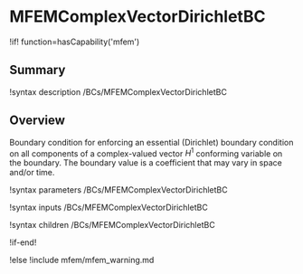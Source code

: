 # MFEMComplexVectorDirichletBC

!if! function=hasCapability('mfem')

## Summary

!syntax description /BCs/MFEMComplexVectorDirichletBC

## Overview

Boundary condition for enforcing an essential (Dirichlet) boundary condition on all components of a
complex-valued vector $H^1$ conforming variable on the boundary. The boundary value
is a coefficient that may vary in space and/or time.

!syntax parameters /BCs/MFEMComplexVectorDirichletBC

!syntax inputs /BCs/MFEMComplexVectorDirichletBC

!syntax children /BCs/MFEMComplexVectorDirichletBC

!if-end!

!else
!include mfem/mfem_warning.md
